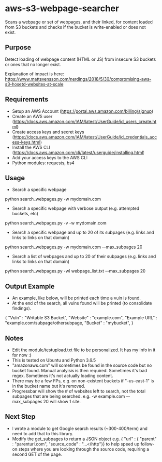 # aws-s3-webpage-searcher

Scans a webpage or set of webpages, and their linked, for content loaded from S3 buckets and checks if the bucket is write-enabled or does not exist.


## Purpose 
Detect loading of webpage content (HTML or JS) from insecure S3 buckets or ones that no longer exist.

Explanation of impact is here: https://www.mattsvensson.com/nerdings/2018/5/30/compromising-aws-s3-hosetd-websites-at-scale


## Requirements
- Setup an AWS Account (https://portal.aws.amazon.com/billing/signup)
- Create an AWS user (https://docs.aws.amazon.com/IAM/latest/UserGuide/id_users_create.html)
- Create access keys and secret keys (https://docs.aws.amazon.com/IAM/latest/UserGuide/id_credentials_access-keys.html)
- Install the AWS CLI (https://docs.aws.amazon.com/cli/latest/userguide/installing.html)
- Add your access keys to the AWS CLI
- Python modules: requests, bs4


## Usage
- Search a specific webpage

python search_webpages.py -w mydomain.com

- Search a specific webpage with verbose output (e.g. attempted buckets, etc)

python search_webpages.py -v -w mydomain.com

- Search a specific webpage and up to 20 of its subpages (e.g. links and links to links on that domain)

python search_webpages.py -w mydomain.com --max_subpages 20

- Search a list of webpages and up to 20 of their subpages (e.g. links and links to links on that domain)

python search_webpages.py -wl webpage_list.txt --max_subpages 20


## Output Example
- An example, like below, will be printed each time a vuln is found.
- At the end of the search, all vulns found will be printed (to consolidate findings).

{
    "Vuln" : "Writable S3 Bucket", 
    "Website" : "example.com",
    "Example URL" : "example.com/subpage/othersubpage,
    "Bucket" : "mybucket",
}


## Notes
- Edit the module/testupload.txt file to be personalized. It has my info in it for now :)
- This is tested on Ubuntu and Python 3.6.5
- "amazonaws.com" will sometimes be found in the source code but no bucket found.  Manual analyisis is then required.  Sometimes it's bad regex.  Sometimes it's not actually loading content.
- There may be a few FPs, e.g. on non-existent buckets if "-us-east-1" is in the bucket name but it's removed.
- Progressbar will show the # of websites left to search, not the total subpages that are being searched.  e.g. -w example.com --max_subpages 20 will show 1 site.

## Next Step
- I wrote a module to get Google search results (~300-400/term) and need to add that to this library.
- Modify the get_subpages to return a JSON object e.g. { "url" : { "parent" : "parenturl.com", "source_code" : "<http>...</http"}} to help speed up follow-on steps where you are looking through the source code, requiring a second GET of the page.
